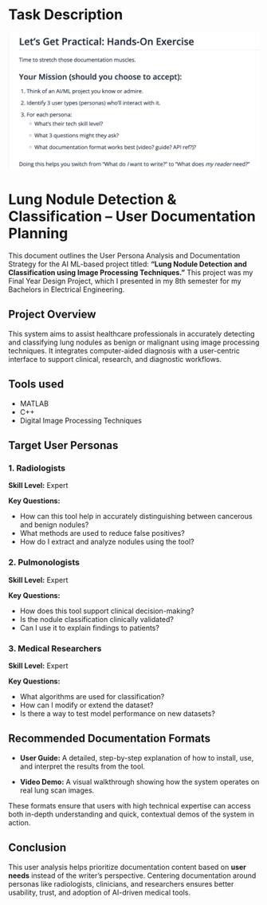 # Task Description

 <p align="center">
   <img src="images/image1.png" alt="Task Description" style="max-width: 100%; height: auto;">
 </p>

# Lung Nodule Detection & Classification – User Documentation Planning

This document outlines the User Persona Analysis and Documentation Strategy for the AI ML-based project titled: **“Lung Nodule Detection and Classification using Image Processing Techniques.”** This project was my Final Year Design Project, which I presented in my 8th semester for my Bachelors in Electrical Engineering.

## Project Overview

This system aims to assist healthcare professionals in accurately detecting and classifying lung nodules as benign or malignant using image processing techniques. It integrates computer-aided diagnosis with a user-centric interface to support clinical, research, and diagnostic workflows.

## Tools used

 - MATLAB
 - C++
 - Digital Image Processing Techniques

## Target User Personas

### 1. Radiologists  

**Skill Level:** Expert  

**Key Questions:**

- How can this tool help in accurately distinguishing between cancerous and benign nodules?
- What methods are used to reduce false positives?
- How do I extract and analyze nodules using the tool?

### 2. Pulmonologists

**Skill Level:** Expert  

**Key Questions:**

- How does this tool support clinical decision-making?
- Is the nodule classification clinically validated?
- Can I use it to explain findings to patients?

### 3. Medical Researchers  

**Skill Level:** Expert  

**Key Questions:**

- What algorithms are used for classification?
- How can I modify or extend the dataset?
- Is there a way to test model performance on new datasets?

## Recommended Documentation Formats

- **User Guide:** A detailed, step-by-step explanation of how to install, use, and interpret the results from the tool.  

- **Video Demo:** A visual walkthrough showing how the system operates on real lung scan images.  

These formats ensure that users with high technical expertise can access both in-depth understanding and quick, contextual demos of the system in action.

## Conclusion

This user analysis helps prioritize documentation content based on **user needs** instead of the writer’s perspective. Centering documentation around personas like radiologists, clinicians, and researchers ensures better usability, trust, and adoption of AI-driven medical tools.

